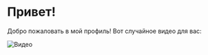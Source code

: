 
# Привет!

Добро пожаловать в мой профиль! Вот случайное видео для вас:

![Видео](0420-ezgif.com-video-to-gif-converter.gif)
